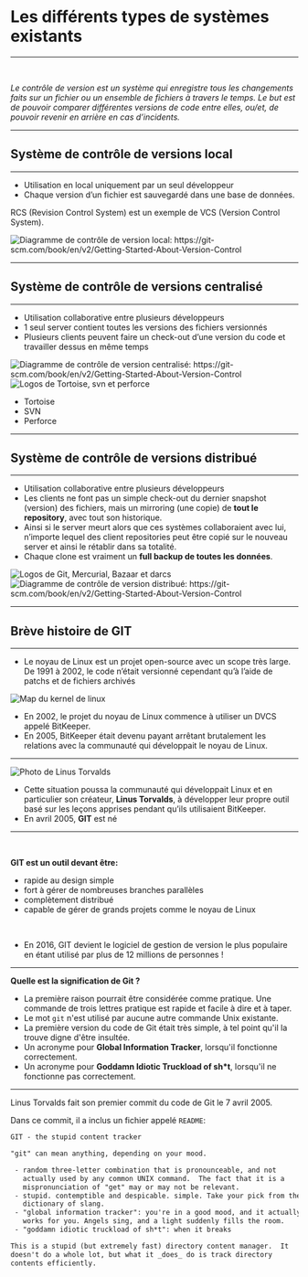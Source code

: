 # Les différents types de systèmes existants
<Hr />

<br />

*Le contrôle de version est un système qui enregistre tous les changements faits sur un fichier ou un ensemble de fichiers à travers le temps. Le but est de pouvoir comparer différentes versions de code entre elles, ou/et, de pouvoir revenir en arrière en cas d’incidents.*

---

<Breadcrumbs />

## Système de contrôle de versions local
<Hr />

<v-clicks>

* Utilisation en local uniquement par un seul développeur
* Chaque version d’un fichier est sauvegardé dans une base de données.
</v-clicks>


<v-click>

RCS (Revision Control System) est un exemple de VCS (Version Control System).

<div class="flex justify-center h-2/4 p-4">
  <img src="/images/local-vcs.png" alt="Diagramme de contrôle de version local: https://git-scm.com/book/en/v2/Getting-Started-About-Version-Control"/>
</div>
</v-click>

---

<Breadcrumbs />

## Système de contrôle de versions centralisé
<Hr />

<v-clicks>

* Utilisation collaborative entre plusieurs développeurs
* 1 seul server contient toutes les versions des fichiers versionnés
* Plusieurs clients peuvent faire un check-out d’une version du code et
travailler dessus en même temps
</v-clicks>

<div class="flex h-2/4">
<v-click>
<div class="flex justify-center p-4">
  <img src="/images/centralized-vcs.png" alt="Diagramme de contrôle de version centralisé: https://git-scm.com/book/en/v2/Getting-Started-About-Version-Control"/>
</div>
</v-click>

<v-click>
<div class="flex justify-center h-3/4 p-4">
  <img src="/images/centralized-vcs-logos.png" alt="Logos de Tortoise, svn et perforce" class="!border-0"/>

  * Tortoise
  * SVN
  * Perforce
</div>
</v-click>
</div>

---

<Breadcrumbs />

## Système de contrôle de versions distribué
<Hr />

<div class="text-sm">
<v-clicks>

* Utilisation collaborative entre plusieurs développeurs
* Les clients ne font pas un simple check-out du dernier snapshot (version) des fichiers, mais un mirroring (une copie) de **tout le repository**, avec tout son historique.
* Ainsi si le server meurt alors que ces systèmes collaboraient avec lui, n’importe lequel des client repositories peut être copié sur le nouveau server et ainsi le rétablir dans sa totalité.
* Chaque clone est vraiment un **full backup de toutes les données**.
</v-clicks>
</div>

<div class="flex justify-center h-3/5 ml-20">
<v-clicks>
<div class="flex justify-center p-4">
  <img src="/images/distributed-vcs.png" alt="Logos de Git, Mercurial, Bazaar et darcs"/>
</div>

<div class="flex h-1/4 p-4">
  <img src="/images/distributed-vcs-logos.png" alt="Diagramme de contrôle de version distribué: https://git-scm.com/book/en/v2/Getting-Started-About-Version-Control" class="!border-0"/>
</div>
</v-clicks>
</div>

---

<Breadcrumbs />

## Brève histoire de GIT
<Hr />

* Le noyau de Linux est un projet open-source avec un scope très large. De 1991 à 2002, le code n’était versionné cependant qu’à l’aide de patchs et de fichiers archivés

<div class="flex justify-center h-2/5 p-4">
  <img src="/images/linux-kernel.png" alt="Map du kernel de linux" class="!border-0"/>
</div>

<v-clicks>

* En 2002, le projet du noyau de Linux commence à utiliser un DVCS appelé BitKeeper.
* En 2005, BitKeeper était devenu payant arrêtant brutalement les relations avec la communauté qui développait le noyau de Linux.
</v-clicks>

---

<Breadcrumbs />

<div class="flex justify-center h-2/5 p-4">
  <img src="/images/linus.png" alt="Photo de Linus Torvalds" />
</div>

<v-clicks>

* Cette situation poussa la communauté qui développait Linux et en particulier son créateur, **Linus Torvalds**, à développer leur propre outil basé sur les leçons apprises pendant qu’ils utilisaient BitKeeper.
* En avril 2005, **GIT** est né
</v-clicks>


---

<Breadcrumbs />

<br />

**GIT est un outil devant être:**

<v-clicks>

* rapide au design simple
* fort à gérer de nombreuses branches parallèles
* complètement distribué
* capable de gérer de grands projets comme le noyau de Linux
</v-clicks>

<br />

<v-click>

* En 2016, GIT devient le logiciel de gestion de version le plus populaire en étant utilisé par
plus de 12 millions de personnes !
</v-click>

---

<Breadcrumbs />

**Quelle est la signification de Git ?**

<v-clicks>

* La première raison pourrait être considérée comme pratique. Une commande de trois lettres pratique est rapide et facile à dire et à taper.
* Le mot `git` n'est utilisé par aucune autre commande Unix existante.
* La première version du code de Git était très simple, à tel point qu'il la trouve digne d'être insultée.
* Un acronyme pour **Global Information Tracker**, lorsqu'il fonctionne correctement.
* Un acronyme pour **Goddamn Idiotic Truckload of sh*t**, lorsqu'il ne fonctionne pas correctement.
</v-clicks>

---

<Breadcrumbs />

Linus Torvalds fait son premier commit du code de Git le 7 avril 2005.

Dans ce commit, il a inclus un fichier appelé `README`:

```txt
GIT - the stupid content tracker

"git" can mean anything, depending on your mood.

 - random three-letter combination that is pronounceable, and not 
   actually used by any common UNIX command.  The fact that it is a
   mispronunciation of "get" may or may not be relevant.
 - stupid. contemptible and despicable. simple. Take your pick from the 
   dictionary of slang.
 - "global information tracker": you're in a good mood, and it actually
   works for you. Angels sing, and a light suddenly fills the room. 
 - "goddamn idiotic truckload of sh*t": when it breaks

This is a stupid (but extremely fast) directory content manager.  It  
doesn't do a whole lot, but what it _does_ do is track directory
contents efficiently.
```
